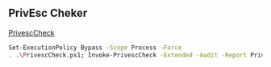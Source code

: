 
## PrivEsc Cheker
[PrivescCheck](https://github.com/itm4n/PrivescCheck)
```sh
Set-ExecutionPolicy Bypass -Scope Process -Force
. .\PrivescCheck.ps1; Invoke-PrivescCheck -Extended -Audit -Report PrivescCheck_$($env:COMPUTERNAME) -Format HTML
```